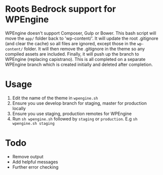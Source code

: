 # Roots Bedrock support for WPEngine
WPEngine doesn't support Composer, Gulp or Bower. This bash script will move the `app/` folder back to 'wp-content/'. It will update the root .gitignore (and clear the cache) so all files are ignored, except those in the `wp-content/` folder. It will then remove the .gitignore in the theme so any compiled assets are included. Finally, it will push up the branch to WPEngine (replacing capistrano). This is all completed on a separate WPEngine branch which is created initially and deleted after completion.

# Usage
1. Edit the name of the theme in `wpengine.sh`
2. Ensure you use develop branch for staging, master for production locally
3. Ensure you use staging, production remotes for WPEngine
4. Run `sh wpengine.sh` followed by `staging` or `production`. E.g `sh wpengine.sh staging`

# Todo
* Remove output
* Add helpful messages
* Further error checking
